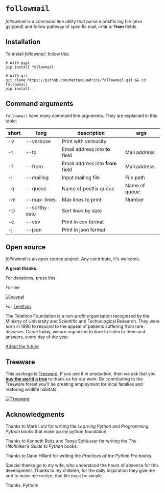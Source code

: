 # `followmail`

_followmail_ is a command line utility that parse a postfix log file (also gzipped) and follow pathway of specific mail,
in **to** or **from** fields.

## Installation

To install _followmail_, follow this:

```console
# With pypi
pip install followmail

# With git
git clone https://github.com/MatteoGuadrini/followmail.git && cd followmail
pip install .
```

## Command arguments

`followmail` have many command line arguments. They are explained in this table:

| short | long          | description                       | args          |
|-------|---------------|-----------------------------------|---------------|
| -v    | --verbose     | Print with verbosity              |               |
| -t    | --to          | Email address into **to** field   | Mail address  |
| -f    | --from        | Email address into **from** field | Mail address  |
| -l    | --maillog     | Input maillog file                | File path     |
| -q    | --queue       | Name of postfix queue             | Name of queue |
| -m    | --max-lines   | Max lines to print                | Number        |
| -D    | --sortby-date | Sort lines by date                |               |
| -c    | --csv         | Print in csv format               |               |
| -j    | --json        | Print in json format              |               |

## Open source

_followmail_ is an open source project. Any contribute, It's welcome.

**A great thanks**.

For donations, press this

For me

[![paypal](https://www.paypalobjects.com/en_US/i/btn/btn_donateCC_LG.gif)](https://www.paypal.me/guos)

For [Telethon](http://www.telethon.it/)

The Telethon Foundation is a non-profit organization recognized by the Ministry of University and Scientific and
Technological Research.
They were born in 1990 to respond to the appeal of patients suffering from rare diseases.
Come today, we are organized to dare to listen to them and answers, every day of the year.

[Adopt the future](https://www.ioadottoilfuturo.it/)

## Treeware

This package is [Treeware](https://treeware.earth). If you use it in production,
then we ask that you [**buy the world a tree**](https://plant.treeware.earth/matteoguadrini/mkpl) to thank us for our
work.
By contributing to the Treeware forest you’ll be creating employment for local families and restoring wildlife habitats.

[![Treeware](https://img.shields.io/badge/dynamic/json?color=brightgreen&label=Treeware&query=%24.total&url=https%3A%2F%2Fpublic.offset.earth%2Fusers%2Ftreeware%2Ftrees)](https://treeware.earth)

## Acknowledgments

Thanks to Mark Lutz for writing the _Learning Python_ and _Programming Python_ books that make up my python foundation.

Thanks to Kenneth Reitz and Tanya Schlusser for writing the _The Hitchhiker’s Guide to Python_ books.

Thanks to Dane Hillard for writing the _Practices of the Python Pro_ books.

Special thanks go to my wife, who understood the hours of absence for this development.
Thanks to my children, for the daily inspiration they give me and to make me realize, that life must be simple.

Thanks, Python!